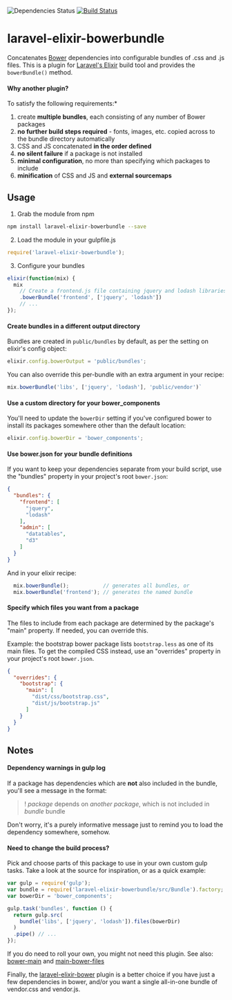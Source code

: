 
![Dependencies Status](https://david-dm.org/parsnick/laravel-elixir-bowerbundle.svg)
[![Build Status](https://travis-ci.org/parsnick/laravel-elixir-bowerbundle.svg?branch=master)](https://travis-ci.org/parsnick/laravel-elixir-bowerbundle)

# laravel-elixir-bowerbundle

Concatenates [Bower](https://bower.io) dependencies into configurable bundles of .css and .js files.
This is a plugin for [Laravel's Elixir](https://github.com/laravel/elixir) build tool and provides the `bowerBundle()` method.

#### Why another plugin?
To satisfy the following requirements:*

1. create **multiple bundles**, each consisting of any number of Bower packages
2. **no further build steps required** - fonts, images, etc. copied across to the bundle directory automatically
3. CSS and JS concatenated **in the order defined**
4. **no silent failure** if a package is not installed
5. **minimal configuration**, no more than specifying which packages to include
6. **minification** of CSS and JS and **external sourcemaps**

## Usage
1. Grab the module from npm
  ```sh
  npm install laravel-elixir-bowerbundle --save
  ```

2. Load the module in your gulpfile.js
  ```js
  require('laravel-elixir-bowerbundle');
  ```

3. Configure your bundles
  ```js
  elixir(function(mix) {
    mix
      // Create a frontend.js file containing jquery and lodash libraries
      .bowerBundle('frontend', ['jquery', 'lodash'])
      // ...
  });
  ```

#### Create bundles in a different output directory

Bundles are created in `public/bundles` by default, as per the setting on elixir's config object:
```js
elixir.config.bowerOutput = 'public/bundles';
```
You can also override this per-bundle with an extra argument in your recipe:
```js
mix.bowerBundle('libs', ['jquery', 'lodash'], 'public/vendor')`
```

#### Use a custom directory for your bower_components

You'll need to update the `bowerDir` setting if you've configured bower to install its packages somewhere other than the default location:
```js
elixir.config.bowerDir = 'bower_components';
```


#### Use bower.json for your bundle definitions

If you want to keep your dependencies separate from your build script, use the "bundles" property in your project's root `bower.json`:
```json
{
  "bundles": {
    "frontend": [
      "jquery",
      "lodash"
    ],
    "admin": [
      "datatables",
      "d3"
    ]
  }
}
```
And in your elixir recipe:
```js
  mix.bowerBundle();           // generates all bundles, or
  mix.bowerBundle('frontend'); // generates the named bundle
```

#### Specify which files you want from a package

The files to include from each package are determined by the package's "main" property. If needed, you can override this.

Example: the bootstrap bower package lists `bootstrap.less` as one of its main files. To get the compiled CSS instead, use an "overrides" property in your project's root `bower.json`.

```json
{
  "overrides": {
    "bootstrap": {
      "main": [
        "dist/css/bootstrap.css",
        "dist/js/bootstrap.js"
      ]
    }
  }
}
```

## Notes

#### Dependency warnings in gulp log

If a package has dependencies which are **not** also included in the bundle, you'll see a message in the format:

> ! *package* depends on *another package*, which is not included in *bundle* bundle

Don't worry, it's a purely informative message just to remind you to load the dependency somewhere, somehow.


#### Need to change the build process?

Pick and choose parts of this package to use in your own custom gulp tasks. Take a look at the source for inspiration, or as a quick example:
```js
var gulp = require('gulp');
var bundle = require('laravel-elixir-bowerbundle/src/Bundle').factory;
var bowerDir = 'bower_components';

gulp.task('bundles', function () {
  return gulp.src(
    bundle('libs', ['jquery', 'lodash']).files(bowerDir)
  )
  .pipe() // ...
});
```

If you do need to roll your own, you might not need this plugin. See also: [bower-main](https://github.com/frodefi/bower-main) and [main-bower-files](https://github.com/ck86/main-bower-files)

Finally, the [laravel-elixir-bower](https://github.com/Crinsane/laravel-elixir-bower) plugin is a better choice if you have just a few dependencies in bower, and/or you want a single all-in-one bundle of vendor.css and vendor.js.
